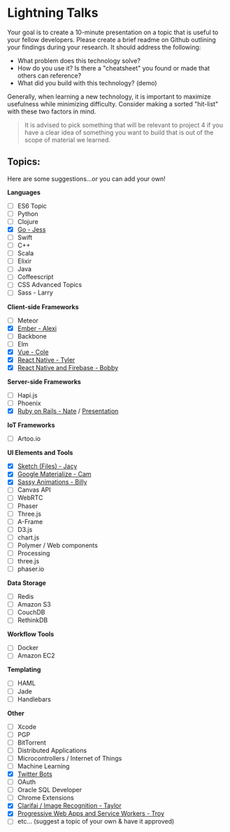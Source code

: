 # Lightning Talks

Your goal is to create a 10-minute presentation on a topic that is useful to your fellow developers. Please create a brief readme on Github outlining your findings during your research. It should address the following:

- What problem does this technology solve?
- How do you use it? Is there a "cheatsheet" you found or made that others can reference?
- What did you build with this technology? (demo)

Generally, when learning a new technology, it is important to maximize usefulness while minimizing difficulty. Consider making a sorted "hit-list" with these two factors in mind.

>It is advised to pick something that will be relevant to project 4 if you have a clear idea of something you want to build that is out of the scope of material we learned.

## Topics:
Here are some suggestions...or you can add your own!

**Languages**

- [ ] ES6 Topic
- [ ] Python
- [ ] Clojure
- [x] [Go - Jess](https://github.com/jessHwood/Google-Go/blob/master/README.md)
- [ ] Swift
- [ ] C++
- [ ] Scala
- [ ] Elixir
- [ ] Java
- [ ] Coffeescript
- [ ] CSS Advanced Topics
- [ ] Sass - Larry

**Client-side Frameworks**

- [ ] Meteor
- [x] [Ember - Alexi](https://github.com/alexi-o/lightening-talk/blob/master/README.md)
- [ ] Backbone
- [ ] Elm
- [x] [Vue - Cole](https://github.com/CoolCode2/Vue-Js-Intro)
- [x] [React Native - Tyler](https://github.com/shockeyt/reactNativeGuide/blob/master/README.md)
- [x] [React Native and Firebase - Bobby](https://github.com/bobbyschank/lightning-talk)

**Server-side Frameworks**

- [ ] Hapi.js
- [ ] Phoenix
- [x] [Ruby on Rails - Nate](https://github.com/ntutchton/rubydemo) / [Presentation](https://docs.google.com/presentation/d/1nqq-ZgK89_RVSRUmPhtBlrB-Iz9xySU6zRA4BOxlYI0/edit?usp=sharing)

**IoT Frameworks**

- [ ] Artoo.io

**UI Elements and Tools**

- [x] [Sketch (Files) - Jacy](https://github.com/JacyAnderson/sketch-json-test)
- [x] [Google Materialize - Cam](https://github.com/CamB17/GoogleMaterializeTalk)
- [x] [Sassy Animations - Billy](https://github.com/Bp3289/CSS-Animation)
- [ ] Canvas API
- [ ] WebRTC
- [ ] Phaser
- [ ] Three.js
- [ ] A-Frame
- [ ] D3.js
- [ ] chart.js
- [ ] Polymer / Web components
- [ ] Processing
- [ ] three.js
- [ ] phaser.io

**Data Storage**

- [ ] Redis
- [ ] Amazon S3
- [ ] CouchDB
- [ ] RethinkDB

**Workflow Tools**

- [ ] Docker
- [ ] Amazon EC2

**Templating**

- [ ] HAML
- [ ] Jade
- [ ] Handlebars

**Other**

- [ ] Xcode
- [ ] PGP
- [ ] BitTorrent
- [ ] Distributed Applications
- [ ] Microcontrollers / Internet of Things
- [ ] Machine Learning
- [x] [Twitter Bots](https://github.com/Alexandroidd/TwitterBot)
- [ ] OAuth
- [ ] Oracle SQL Developer
- [ ] Chrome Extensions
- [x] [Clarifai / Image Recognition - Taylor](https://github.com/tlaine1441/clarifai_lightning_talk)
- [x] [Progressive Web Apps and Service Workers - Troy](https://github.com/trevans24/lightning-talk)
- [ ] etc... (suggest a topic of your own & have it approved)
